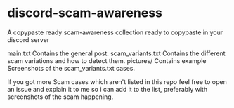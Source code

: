 # discord-scam-awareness
A copypaste ready scam-awareness collection ready to copypaste in your discord server

main.txt Contains the general post.
scam_variants.txt Contains the different scam variations and how to detect them.
pictures/ Contains example Screenshots of the scam_variants.txt cases.

If you got more Scam cases which aren't listed in this repo feel free to open an issue and explain it to me so i can add it to the list, preferably with screenshots of the scam happening.
